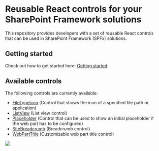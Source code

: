 # Reusable React controls for your SharePoint Framework solutions

This repository provides developers with a set of reusable React controls that can be used in SharePoint Framework (SPFx) solutions.

## Getting started

Check out how to get started here: [Getting started](./getting-started).

## Available controls

The following controls are currently available:

- [FileTypeIcon](./controls/FileTypeIcon) (Control that shows the icon of a specified file path or application)
- [ListView](./controls/ListView) (List view control)
- [Placeholder](./controls/Placeholder) (Control that can be used to show an initial placeholder if the web part has to be configured)
- [SiteBreadcrumb](./controls/SiteBreadcrumb) (Breadcrumb control)
- [WebPartTitle](./controls/WebPartTitle) (Customizable web part title control)

![](https://telemetry.sharepointpnp.com/sp-dev-fx-controls-react/wiki)
